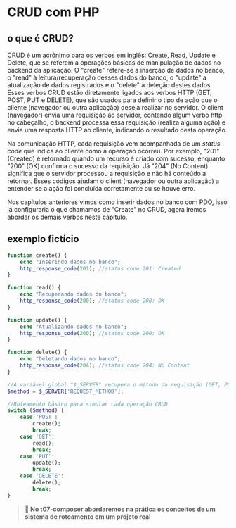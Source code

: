 # CRUD com PHP 

## o que é CRUD?

CRUD é um acrônimo para os verbos em inglês: Create, Read, Update e Delete, que se referem a operações básicas de manipulação de dados no backend da aplicação. O "create" refere-se a inserção de dados no banco, o "read" à leitura/recuperação desses dados do banco, o "update" a atualização de dados registrados e o "delete" à deleção destes dados. Esses verbos CRUD estão diretamente ligados aos verbos HTTP (GET, POST, PUT e DELETE), que são usados para definir o tipo de ação que o cliente (navegador ou outra aplicação) deseja realizar no servidor. O client (navegador) envia uma requisição ao servidor, contendo algum verbo http no cabeçalho, o backend processa essa requisição (realiza alguma ação) e envia uma resposta HTTP ao cliente, indicando o resultado desta operação.

Na comunicação HTTP, cada requisição vem acompanhada de um *status code* que indica ao cliente como a operação ocorreu. Por exemplo, "201" (Created) é retornado quando um recurso é criado com sucesso, enquanto "200" (OK) confirma o sucesso da requisição. Já "204" (No Content) significa que o servidor processou a requisição e não há conteúdo a retornar. Esses códigos ajudam o client (navegador ou outra aplicação) a entender se a ação foi concluída corretamente ou se houve erro.  

Nos capítulos anteriores vimos como inserir dados no banco com PDO, isso já configuraria o que chamamos de "Create" no CRUD, agora iremos abordar os demais verbos neste capítulo.

## exemplo fictício

```php
function create() {
    echo "Inserindo dados no banco";
    http_response_code(201); //status code 201: Created
}

function read() {
    echo "Recuperando dados do banco";
    http_response_code(200); //status code 200: OK
}

function update() {
    echo "Atualizando dados no banco";
    http_response_code(200); //status code 200: OK
}

function delete() {
    echo "Deletando dados no banco";
    http_response_code(204); //status code 204: No Content
}

//A variável global "$_SERVER" recupera o método da requisição (GET, POST, PUT, DELETE)
$method = $_SERVER['REQUEST_METHOD'];

//Roteamento básico para simular cada operação CRUD
switch ($method) {
    case 'POST':
        create();
        break;
    case 'GET':
        read();
        break;
    case 'PUT':
        update();
        break;
    case 'DELETE':
        delete();
        break;
}
```

> **🚨 No t07-composer abordaremos na prática os conceitos de um sistema de roteamento em um projeto real**
